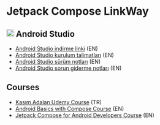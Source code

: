 # Jetpack Compose LinkWay

<h2><img src="https://user-images.githubusercontent.com/70329389/165116263-6cdd1df9-94f7-48e2-85f9-de62e36bb48c.png" width="20px"> Android Studio </h2>

- [Android Studio indirme linki](https://developer.android.com/studio/) (EN)
- [Android Studio kurulum talimatları](https://developer.android.com/studio/install.html) (EN)
- [Android Studio sürüm notları](https://developer.android.com/studio/releases/index.html) (EN)
- [Android Studio sorun giderme notları](https://developer.android.com/studio/troubleshoot) (EN)

## Courses

- [Kasım Adalan Udemy Course](https://www.udemy.com/course/jetpack-compose-ile-android-uygulama-gelistirme-kursu/) (TR)
- [Android Basics with Compose Course](https://developer.android.com/courses/android-basics-compose/course) (EN)
- [Jetpack Compose for Android Developers Course](https://developer.android.com/courses/jetpack-compose/course) (EN)
